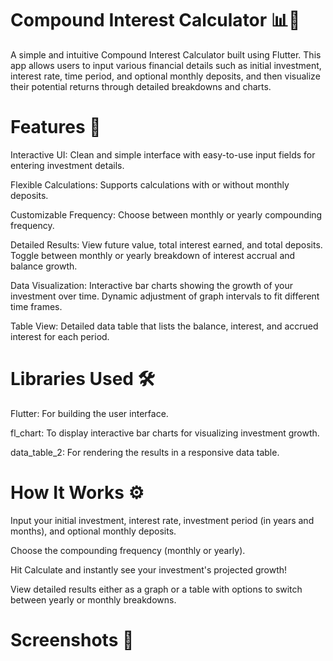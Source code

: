 # Compound Interest Calculator 📊💸

A simple and intuitive Compound Interest Calculator built using Flutter. This app allows users to input various financial details such as initial investment, interest rate, time period, and optional monthly deposits, and then visualize their potential returns through detailed breakdowns and charts.

# Features 🚀

Interactive UI: 
Clean and simple interface with easy-to-use input fields for entering investment details.

Flexible Calculations: 
Supports calculations with or without monthly deposits.

Customizable Frequency: 
Choose between monthly or yearly compounding frequency.

Detailed Results:
View future value, total interest earned, and total deposits.
Toggle between monthly or yearly breakdown of interest accrual and balance growth.

Data Visualization:
Interactive bar charts showing the growth of your investment over time.
Dynamic adjustment of graph intervals to fit different time frames.

Table View: Detailed data table that lists the balance, interest, and accrued interest for each period.

# Libraries Used 🛠️

Flutter: For building the user interface.

fl_chart: To display interactive bar charts for visualizing investment growth.

data_table_2: For rendering the results in a responsive data table.
# How It Works ⚙️

Input your initial investment, interest rate, investment period (in years and months), and optional monthly deposits.

Choose the compounding frequency (monthly or yearly).

Hit Calculate and instantly see your investment's projected growth!

View detailed results either as a graph or a table with options to switch between yearly or monthly breakdowns.
# Screenshots 📸

